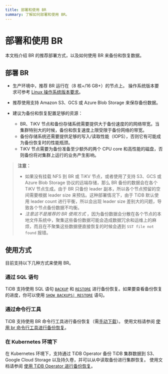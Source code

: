 ```yaml
---
title: 部署和使用 BR
summary: 了解如何部署和使用 BR。
---
```

# 部署和使用 BR

本文档介绍 BR 的推荐部署方式，以及如何使用 BR 来备份和恢复数据。

## 部署 BR

- 生产环境中，推荐 BR 运行在（8 核+/16 GB+）的节点上。 操作系统版本要求可参考 [Linux 操作系统版本要求](/hardware-and-software-requirements.md#linux-操作系统版本要求)。
- 推荐使用支持 Amazon S3、GCS 或 Azure Blob Storage 来保存备份数据。
- 建议为备份和恢复配置足够的资源：

    - BR、TiKV 节点和备份存储系统需要提供大于备份速度的的网络带宽。当集群特别大的时候，备份和恢复速度上限受限于备份网络的带宽。
    - 备份存储系统还需要提供足够的写入/读取性能（IOPS），否则它有可能成为备份恢复时的性能瓶颈。
    - TiKV 节点需要为备份准备至少额外的两个 CPU core 和高性能的磁盘，否则备份将对集群上运行的业务产生影响。

> **注意：**
>
> - 如果没有挂载 NFS 到 BR 或 TiKV 节点，或者使用了支持 S3、GCS 或 Azure Blob Storage 协议的远端存储，那么 BR 备份的数据会在各个 TiKV 节点生成。由于 BR 只备份 leader 副本，所以各个节点预留的空间需要根据 leader size 来预估。这种部署情况下，由于 TiDB 默认使用 leader count 进行平衡，所以会出现 leader size 差别大的问题，导致各个节点备份数据不均衡。
> - *注意这不是推荐的 BR 使用方式* ，因为备份数据会分散在各个节点的本地文件系统中，聚集这些备份数据可能会造成数据冗余和运维上的麻烦，而且在不聚集这些数据便直接恢复的时候会遇到 `SST file not found` 报错。

## 使用方式

目前支持以下几种方式来使用 BR。

### 通过 SQL 语句

TiDB 支持使用 SQL 语句 [`BACKUP`](/sql-statements/sql-statement-backup.md) 和 [`RESTORE`](/sql-statements/sql-statement-restore.md) 进行备份恢复。如果要查看备份恢复的进度，你可以使用 [`SHOW BACKUPS| RESTORE`](/sql-statements/sql-statement-show-backups.md) 语句。

### 通过命令行工具

TiDB 支持使用 BR 命令行工具进行备份恢复（需[手动下载](/download-ecosystem-tools.md#备份和恢复-br-工具)）。 使用文档请参阅 [使用 br 命令行工具进行备份恢复](/br/use-br-command-line-tool.md)。

### 在 Kubernetes 环境下

在 Kubernetes 环境下，支持通过 TiDB Operator 备份 TiDB 集群数据到 S3、Google Cloud Storage 以及持久卷，并可以从中读取备份进行集群恢复。 使用文档请参阅 [使用 TiDB Operator 进行备份恢复](https://docs.pingcap.com/tidb-in-kubernetes/stable/backup-restore-overview)。
